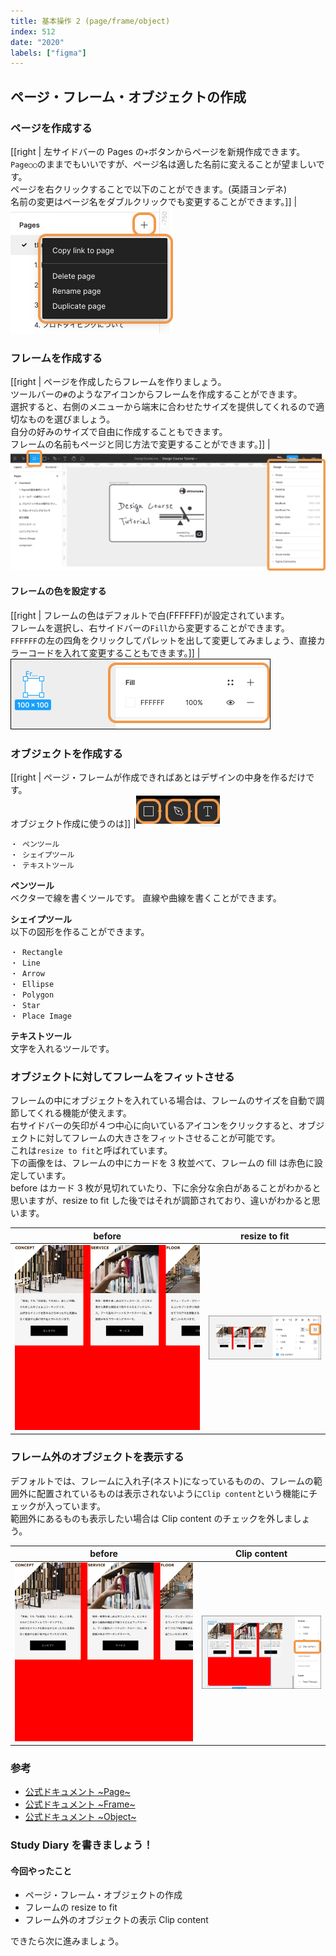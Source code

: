 ```yaml
---
title: 基本操作 2 (page/frame/object)
index: 512
date: "2020"
labels: ["figma"]
---
```


## ページ・フレーム・オブジェクトの作成

### ページを作成する

[[right | 左サイドバーの Pages の`+`ボタンからページを新規作成できます。<br/>`Page○○`のままでもいいですが、ページ名は適した名前に変えることが望ましいです。<br/>ページを右クリックすることで以下のことができます。(英語ヨンデネ)<br/>名前の変更はページ名をダブルクリックでも変更することができます。]]
| ![page](img/page.png)

### フレームを作成する

[[right | ページを作成したらフレームを作りましょう。<br/>ツールバーの`#`のようなアイコンからフレームを作成することができます。<br/>選択すると、右側のメニューから端末に合わせたサイズを提供してくれるので適切なものを選びましょう。<br/>自分の好みのサイズで自由に作成することもできます。<br/>フレームの名前もページと同じ方法で変更することができます。]]
| ![frame](./img/frame.png)

#### フレームの色を設定する

[[right | フレームの色はデフォルトで白(FFFFFF)が設定されています。<br/>フレームを選択し、右サイドバーの`Fill`から変更することができます。<br/>`FFFFFF`の左の四角をクリックしてパレットを出して変更してみましょう、直接カラーコードを入れて変更することもできます。]]
| ![fill](./img/fill.png)

### オブジェクトを作成する

[[right | ページ・フレームが作成できればあとはデザインの中身を作るだけです。<br/>オブジェクト作成に使うのは]]
|![object](./img/object.png)

```
・ ペンツール
・ シェイプツール
・ テキストツール
```

**ペンツール**  
ベクターで線を書くツールです。 直線や曲線を書くことができます。

**シェイプツール**  
以下の図形を作ることができます。

```
・ Rectangle
・ Line
・ Arrow
・ Ellipse
・ Polygon
・ Star
・ Place Image
```

**テキストツール**  
文字を入れるツールです。

### オブジェクトに対してフレームをフィットさせる

フレームの中にオブジェクトを入れている場合は、フレームのサイズを自動で調節してくれる機能が使えます。  
右サイドバーの矢印が４つ中心に向いているアイコンをクリックすると、オブジェクトに対してフレームの大きさをフィットさせることが可能です。  
これは`resize to fit`と呼ばれています。  
下の画像をは、フレームの中にカードを 3 枚並べて、フレームの fill は赤色に設定しています。  
before はカード 3 枚が見切れていたり、下に余分な余白があることがわかると思いますが、resize to fit した後ではそれが調節されており、違いがわかると思います。

| before                      | resize to fit                             |
| --------------------------- | ----------------------------------------- |
| ![before](./img/before.png) | ![resize to fit](./img/resize-to-fit.png) |

### フレーム外のオブジェクトを表示する

デフォルトでは、フレームに入れ子(ネスト)になっているものの、フレームの範囲外に配置されているものは表示されないように`Clip content`という機能にチェックが入っています。  
範囲外にあるものも表示したい場合は Clip content のチェックを外しましょう。

| before                      | Clip content                    |
| --------------------------- | ------------------------------- |
| ![before](./img/before.png) | ![clip-content](./img/clip.png) |

### 参考

- [公式ドキュメント ~Page~](https://help.figma.com/hc/en-us/articles/360038511293-Create-and-Manage-Pages)
- [公式ドキュメント ~Frame~](https://help.figma.com/hc/en-us/articles/360041539473-Frames-in-Figma)
- [公式ドキュメント ~Object~](https://help.figma.com/hc/en-us/articles/360041064174-Access-tools-in-the-Editor-with-the-toolbar#Shape_tools)

### Study Diary を書きましょう！

#### 今回やったこと

- ページ・フレーム・オブジェクトの作成
- フレームの resize to fit
- フレーム外のオブジェクトの表示 Clip content

できたら次に進みましょう。
